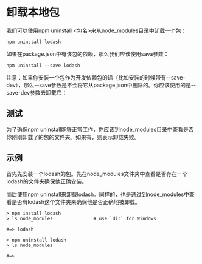 # 卸载本地包

我们可以使用npm uninstall <包名>来从node_modules目录中卸载一个包：

`npm uninstall lodash`

如果在package.json中有该包的依赖，那么我们应该使用sava参数：

`npm uninstall --save lodash`

注意：如果你安装一个包作为开发依赖包的话（比如安装的时候带有--save-dev），那么--save参数是不会将它从package.json中删除的。你应该使用的是--save-dev参数去卸载它：

## 测试

为了确保npm uninstall能够正常工作，你应该到node_modules目录中查看是否你刚刚卸载了的包的文件夹。如果有，则表示卸载失败。


## 示例

首先先安装一个lodash的包。先在node_modules文件夹中查看是否存在一个lodash的文件夹确保他正确安装。

而后使用npm uninstall来卸载lodash。同样的，也是通过到node_modules中查看是否有lodash这个文件夹来确保他是否正确地被卸载。

```
> npm install lodash
> ls node_modules               # use `dir` for Windows
 
#=> lodash
 
> npm uninstall lodash
> ls node_modules
 
#=>
```